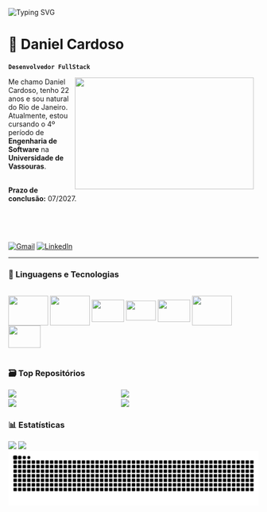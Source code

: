 ![Typing SVG](https://readme-typing-svg.herokuapp.com?size=45&color=886CE4&center=false&vCenter=true&width=1100&height=60&lines=Seja+bem-vindo(a)+ao+meu+perfil!;Sinta-se+à+vontade+para+entrar+em+contato!)

# 👾 Daniel Cardoso
**`Desenvolvedor FullStack`**

<img src="https://media1.tenor.com/m/CEczQHKbh4gAAAAC/pauwex-cozy.gif" width="360" height="225" align="right" style="margin-right: 10px;">
Me chamo Daniel Cardoso, tenho 22 anos e sou natural do Rio de Janeiro. Atualmente, estou cursando o 4º período de <strong>Engenharia de Software</strong> na <strong>Universidade de Vassouras</strong>.

<br/>
<br/>

<strong>Prazo de conclusão:</strong> 07/2027.

<br/>
<br/>
<br/>

[![Gmail](https://img.shields.io/badge/Gmail-red?style=for-the-badge&logo=gmail&logoColor=white)](mailto:danielmazzini6@gmail.com)
[![LinkedIn](https://img.shields.io/badge/LinkedIn-0077B5?style=for-the-badge&logo=linkedin&logoColor=white)](https://www.linkedin.com/in/daniel-cardoso-835b65292?utm_source=share&utm_campaign=share_via&utm_content=profile&utm_medium=android_app)



---


### 🤖 Linguagens e Tecnologias

<div style="display: inline_block"> <br/>
  <img align="center" height="60" width="80" src="https://cdn.jsdelivr.net/gh/devicons/devicon@latest/icons/express/express-original-wordmark.svg" />
  <img align="center" height="60" width="80" src="https://cdn.jsdelivr.net/gh/devicons/devicon@latest/icons/nodejs/nodejs-original-wordmark.svg" />
  <img align="center" height="45" width="65" src="https://cdn.jsdelivr.net/gh/devicons/devicon@latest/icons/react/react-original.svg" />        
  <img align="center" height="40" width="60" src="https://cdn.jsdelivr.net/gh/devicons/devicon@latest/icons/javascript/javascript-original.svg" />
  <img align="center" height="45" width="65" src="https://cdn.jsdelivr.net/gh/devicons/devicon@latest/icons/python/python-original.svg" />
  <img align="center" height="60" width="80" src="https://cdn.jsdelivr.net/gh/devicons/devicon@latest/icons/mysql/mysql-original-wordmark.svg" />        
  <img align="center" height="45" width="65" src="https://cdn.jsdelivr.net/gh/devicons/devicon@latest/icons/docker/docker-plain-wordmark.svg" />
</div>

<br/>

### 🗃️ Top Repositórios

<div width="100%" ><a href="https://github.com/D4N13LCS/Even4U" align="left"><img align="left" width="45%" src="https://github-readme-stats.vercel.app/api/pin/?username=D4N13LCS&repo=Even4U&title_color=3382ed&text_color=ffffff&icon_color=0891b2&bg_color=1c1917&hide_border=true&locale=en" /></a><a href="https://github.com/D4N13LCS/BookCover"><img width="45%" src="https://github-readme-stats.vercel.app/api/pin/?username=D4N13LCS&repo=BookCover&title_color=3382ed&text_color=ffffff&icon_color=0891b2&bg_color=1c1917&hide_border=true&locale=en" /></a></div>


<div width="100%"><a href="https://github.com/D4N13LCS/API-crud" align="left"><img align="left" width="45%" src="https://github-readme-stats.vercel.app/api/pin/?username=D4N13LCS&repo=API-crud&title_color=3382ed&text_color=ffffff&icon_color=0891b2&bg_color=1c1917&hide_border=true&locale=en" /></a><a href="https://github.com/D4N13LCS/TTKpython"><img width="45%" src="https://github-readme-stats.vercel.app/api/pin/?username=D4N13LCS&repo=TTKpython&title_color=3382ed&text_color=ffffff&icon_color=0891b2&bg_color=1c1917&hide_border=true&locale=en" /></a></div>


### 📊 Estatísticas

<div>
  <a src="https://github.com/D4N13LCS/D4N13LCS">
    <img height="180em" src="https://github-readme-stats.vercel.app/api?username=D4N13LCS&show_icons=true&theme=radical&include_all_commits=true&count_private=true&locale=pt-br"/>
    <img height="180em" src="https://github-readme-stats.vercel.app/api/top-langs/?username=D4N13LCS&layout=compact&langs_count=16&theme=radical&custom_title=Tecnologias"/>
</div>

<picture align="center">
  <source media="(prefers-color-scheme: dark)" srcset="https://raw.githubusercontent.com/D4N13LCS/D4N13LCS/output/github-contribution-grid-snake-dark.svg">
  <source media="(prefers-color-scheme: light)" srcset="https://raw.githubusercontent.com/D4N13LCS/D4N13LCS/output/github-contribution-grid-snake-dark.svg">
  <img align="center" alt="github contribution grid snake animation" src="https://raw.githubusercontent.com/D4N13LCS/D4N13LCS/output/github-contribution-grid-snake.svg">
</picture>

